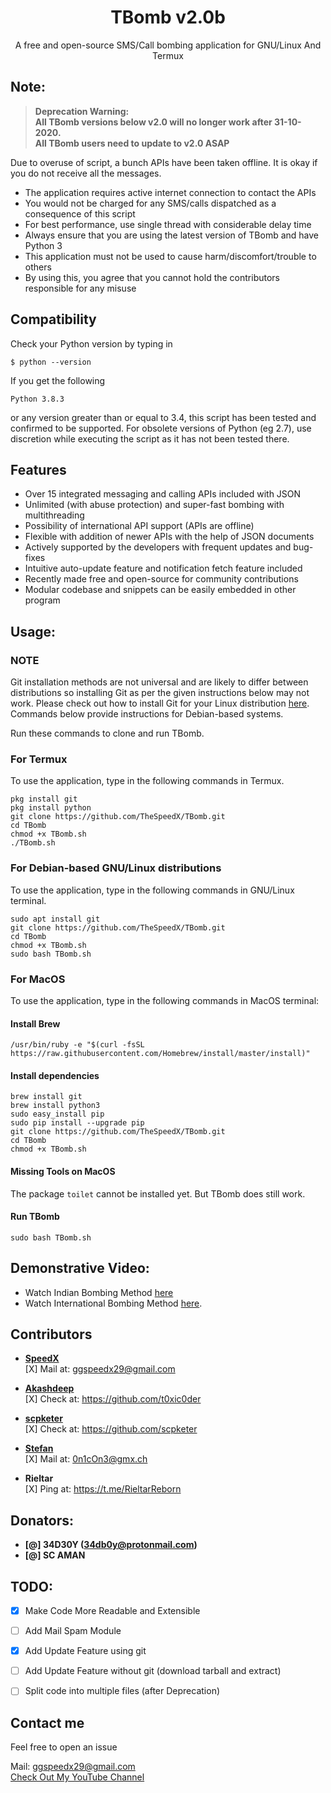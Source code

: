 <h1 align="center">TBomb v2.0b</h1>
<p align="center">A free and open-source SMS/Call bombing application for GNU/Linux And Termux</p>

## Note:

>**Deprecation Warning:**  
**All TBomb versions below v2.0 will no longer work after 31-10-2020.**  
**All TBomb users need to update to v2.0 ASAP**

Due to overuse of script, a bunch APIs have been taken offline. It is okay if you do not receive all the messages.

- The application requires active internet connection to contact the APIs
- You would not be charged for any SMS/calls dispatched as a consequence of this script
- For best performance, use single thread with considerable delay time
- Always ensure that you are using the latest version of TBomb and have Python 3
- This application must not be used to cause harm/discomfort/trouble to others
- By using this, you agree that you cannot hold the contributors responsible for any misuse

## Compatibility
Check your Python version by typing in
```shell script
$ python --version
```
If you get the following
```shell script
Python 3.8.3
```
or any version greater than or equal to 3.4, this script has been tested and confirmed to be supported. For obsolete versions of Python (eg 2.7), use discretion while executing the script as it has not been tested there.

## Features
- Over 15 integrated messaging and calling APIs included with JSON
- Unlimited (with abuse protection) and super-fast bombing with multithreading
- Possibility of international API support (APIs are offline)
- Flexible with addition of newer APIs with the help of JSON documents
- Actively supported by the developers with frequent updates and bug-fixes
- Intuitive auto-update feature and notification fetch feature included
- Recently made free and open-source for community contributions
- Modular codebase and snippets can be easily embedded in other program

## Usage:

### NOTE 

Git installation methods are not universal and are likely to differ between distributions so installing Git as per the given instructions below may not work. Please check out how to install Git for your Linux distribution [here](https://git-scm.com/). Commands below provide instructions for Debian-based systems.

Run these commands to clone and run TBomb.

### For Termux

To use the application, type in the following commands in Termux.
```shell script
pkg install git
pkg install python
git clone https://github.com/TheSpeedX/TBomb.git
cd TBomb
chmod +x TBomb.sh
./TBomb.sh
```

### For Debian-based GNU/Linux distributions

To use the application, type in the following commands in GNU/Linux terminal.
```shell script
sudo apt install git
git clone https://github.com/TheSpeedX/TBomb.git
cd TBomb
chmod +x TBomb.sh
sudo bash TBomb.sh
```

### For MacOS

To use the application, type in the following commands in MacOS terminal:

#### Install Brew

```shell script
/usr/bin/ruby -e "$(curl -fsSL https://raw.githubusercontent.com/Homebrew/install/master/install)"
````

#### Install dependencies

```shell script
brew install git
brew install python3
sudo easy_install pip
sudo pip install --upgrade pip
git clone https://github.com/TheSpeedX/TBomb.git
cd TBomb
chmod +x TBomb.sh
```

#### Missing Tools on MacOS

The package `toilet` cannot be installed yet. But TBomb does still work.

#### Run TBomb

```shell script
sudo bash TBomb.sh
```

## Demonstrative Video:

- Watch Indian Bombing Method [here](https://youtu.be/9KWkwsr_QGw)  
- Watch International Bombing Method [here](https://youtu.be/JqsHkyIcnPM).  

## Contributors

- **[SpeedX](https://github.com/TheSpeedX)**<br>
[X] Mail at: ggspeedx29@gmail.com

- **[Akashdeep](https://github.com/t0xic0der)**<br>
[X] Check at: https://github.com/t0xic0der

- **[scpketer](https://github.com/scpketer)**<br>
[X] Check at: https://github.com/scpketer

- **[Stefan](https://github.com/0n1cOn3)**<br>
[X] Mail at: 0n1cOn3@gmx.ch

- **Rieltar**<br>
[X] Ping at: https://t.me/RieltarReborn

## Donators:

* **[@] 34D30Y (34db0y@protonmail.com)**
* **[@] SC AMAN**

## TODO:

- [x] Make Code More Readable and Extensible
- [ ] Add Mail Spam Module
- [x] Add Update Feature using git
- [ ] Add Update Feature without git (download tarball and extract)
- [ ] Split code into multiple files (after Deprecation)


## Contact me

Feel free to open an issue  


Mail: [ggspeedx29@gmail.com](mailto:ggspeedx29@gmail.com)  
[Check Out My YouTube Channel](https://www.youtube.com/c/GyanaTech)

